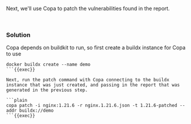 Next, we'll use Copa to patch the vulnerabilities found in the report.

<br>

### Solution
Copa depends on buildkit to run, so first create a buildx instance for Copa to use

```plain
docker buildx create --name demo
```{{exec}}

Next, run the patch command with Copa connecting to the buildx instance that was just created, and passing in the report that was generated in the previous step.

```plain
copa patch -i nginx:1.21.6 -r nginx.1.21.6.json -t 1.21.6-patched --addr buildx://demo
```{{exec}}